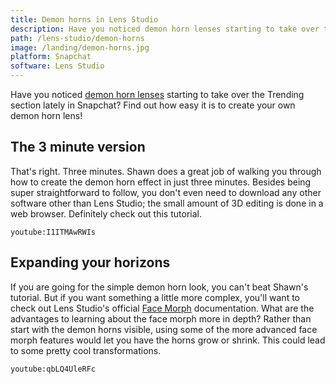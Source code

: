 ```yaml
---
title: Demon horns in Lens Studio
description: Have you noticed demon horn lenses starting to take over the Trending section lately in Snapchat? Find out how easy it is to create your own demon horn lens!
path: /lens-studio/demon-horns
image: /landing/demon-horns.jpg
platform: Snapchat
software: Lens Studio
---
```


Have you noticed [demon horn lenses](https://www.snapchat.com/unlock/?type=SNAPCODE&uuid=6eee37c41cca422ba217d1fb39fefe56&metadata=01) starting to take over the Trending section lately in Snapchat? Find out how easy it is to create your own demon horn lens!

## The 3 minute version

That's right. Three minutes. Shawn does a great job of walking you through how to create the demon horn effect in just three minutes. Besides being super straightforward to follow, you don't even need to download any other software other than Lens Studio; the small amount of 3D editing is done in a web browser. Definitely check out this tutorial.

`youtube:I1ITMAwRWIs`

## Expanding your horizons

If you are going for the simple demon horn look, you can't beat Shawn's tutorial. But if you want something a little more complex, you'll want to check out Lens Studio's official [Face Morph](https://lensstudio.snapchat.com/templates/face/face-morph/) documentation. What are the advantages to learning about the face morph more in depth? Rather than start with the demon horns visible, using some of the more advanced face morph features would let you have the horns grow or shrink. This could lead to some pretty cool transformations.

`youtube:qbLQ4UleRFc`
